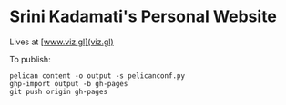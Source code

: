 # Srini Kadamati's Personal Website

Lives at [www.viz.gl](viz.gl)

To publish:

```
pelican content -o output -s pelicanconf.py
ghp-import output -b gh-pages
git push origin gh-pages
```